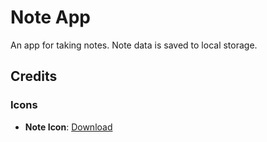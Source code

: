 # Note App

An app for taking notes. Note data is saved to local storage.

## Credits

### Icons
- **Note Icon**: [Download](https://pictogrammers.com/library/mdi/icon/note-edit/)